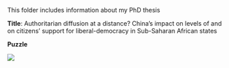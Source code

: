 This folder includes information about my PhD thesis 

**Title**: Authoritarian diffusion at a distance? China’s impact on levels of and on citizens’ support for liberal-democracy in Sub-Saharan African states

**Puzzle**

![](https://github.com/RalucaN/Data-projects/tree/master/PhD_thesis(2015-2019)/thesis_puzzle.png)
